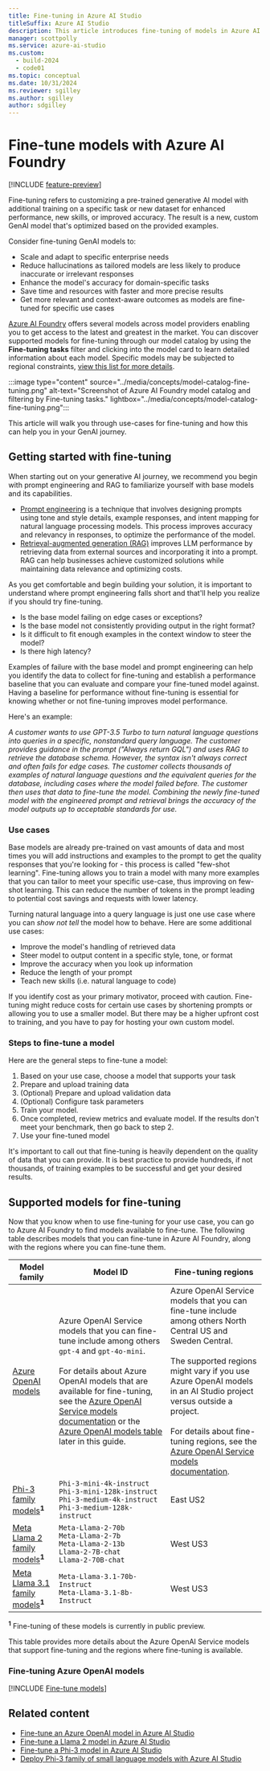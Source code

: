 ```yaml
---
title: Fine-tuning in Azure AI Studio
titleSuffix: Azure AI Studio
description: This article introduces fine-tuning of models in Azure AI Studio.
manager: scottpolly
ms.service: azure-ai-studio
ms.custom:
  - build-2024
  - code01
ms.topic: conceptual
ms.date: 10/31/2024
ms.reviewer: sgilley
ms.author: sgilley
author: sdgilley
---
```


# Fine-tune models with Azure AI Foundry

[!INCLUDE [feature-preview](../includes/feature-preview.md)]

Fine-tuning refers to customizing a pre-trained generative AI model with additional training on a specific task or new dataset for enhanced performance, new skills, or improved accuracy. The result is a new, custom GenAI model that's optimized based on the provided examples.

Consider fine-tuning GenAI models to:
- Scale and adapt to specific enterprise needs
- Reduce hallucinations as tailored models are less likely to produce inaccurate or irrelevant responses
- Enhance the model's accuracy for domain-specific tasks
- Save time and resources with faster and more precise results
- Get more relevant and context-aware outcomes as models are fine-tuned for specific use cases

[Azure AI Foundry](https://ai.azure.com) offers several models across model providers enabling you to get access to the latest and greatest in the market. You can discover supported models for fine-tuning through our model catalog by using the **Fine-tuning tasks** filter and clicking into the model card to learn detailed information about each model. Specific models may be subjected to regional constraints, [view this list for more details](#supported-models-for-fine-tuning). 

:::image type="content" source="../media/concepts/model-catalog-fine-tuning.png" alt-text="Screenshot of Azure AI Foundry model catalog and filtering by Fine-tuning tasks." lightbox="../media/concepts/model-catalog-fine-tuning.png":::

This article will walk you through use-cases for fine-tuning and how this can help you in your GenAI journey.

## Getting started with fine-tuning

When starting out on your generative AI journey, we recommend you begin with prompt engineering and RAG to familiarize yourself with base models and its capabilities. 
- [Prompt engineering](../../ai-services/openai/concepts/prompt-engineering.md) is a technique that involves designing prompts using tone and style details, example responses, and intent mapping for natural language processing models. This process improves accuracy and relevancy in responses, to optimize the performance of the model.
- [Retrieval-augmented generation (RAG)](../concepts/retrieval-augmented-generation.md) improves LLM performance by retrieving data from external sources and incorporating it into a prompt. RAG can help businesses achieve customized solutions while maintaining data relevance and optimizing costs.

As you get comfortable and begin building your solution, it is important to understand where prompt engineering falls short and that'll help you realize if you should try fine-tuning. 
- Is the base model failing on edge cases or exceptions? 
- Is the base model not consistently providing output in the right format?
- Is it difficult to fit enough examples in the context window to steer the model?
- Is there high latency?

Examples of failure with the base model and prompt engineering can help you identify the data to collect for fine-tuning and establish a performance baseline that you can evaluate and compare your fine-tuned model against. Having a baseline for performance without fine-tuning is essential for knowing whether or not fine-tuning improves model performance.

Here's an example: 

_A customer wants to use GPT-3.5 Turbo to turn natural language questions into queries in a specific, nonstandard query language. The customer provides guidance in the prompt ("Always return GQL") and uses RAG to retrieve the database schema. However, the syntax isn't always correct and often fails for edge cases. The customer collects thousands of examples of natural language questions and the equivalent queries for the database, including cases where the model failed before. The customer then uses that data to fine-tune the model. Combining the newly fine-tuned model with the engineered prompt and retrieval brings the accuracy of the model outputs up to acceptable standards for use._

### Use cases

Base models are already pre-trained on vast amounts of data and most times you will add instructions and examples to the prompt to get the quality responses that you're looking for - this process is called "few-shot learning". Fine-tuning allows you to train a model with many more examples that you can tailor to meet your specific use-case, thus improving on few-shot learning. This can reduce the number of tokens in the prompt leading to potential cost savings and requests with lower latency. 

Turning natural language into a query language is just one use case where you can  _show not tell_ the model how to behave. Here are some additional use cases:
- Improve the model's handling of retrieved data
- Steer model to output content in a specific style, tone, or format
- Improve the accuracy when you look up information
- Reduce the length of your prompt
- Teach new skills (i.e. natural language to code)

If you identify cost as your primary motivator, proceed with caution. Fine-tuning might reduce costs for certain use cases by shortening prompts or allowing you to use a smaller model. But there may be a higher upfront cost to training, and you have to pay for hosting your own custom model. 

### Steps to fine-tune a model
Here are the general steps to fine-tune a model:
1. Based on your use case, choose a model that supports your task
2. Prepare and upload training data
3. (Optional) Prepare and upload validation data
4. (Optional) Configure task parameters
5. Train your model. 
6. Once completed, review metrics and evaluate model. If the results don't meet your benchmark, then go back to step 2.
7. Use your fine-tuned model

It's important to call out that fine-tuning is heavily dependent on the quality of data that you can provide. It is best practice to provide hundreds, if not thousands, of training examples to be successful and get your desired results.

## Supported models for fine-tuning

Now that you know when to use fine-tuning for your use case, you can go to Azure AI Foundry to find models available to fine-tune. The following table describes models that you can fine-tune in Azure AI Foundry, along with the regions where you can fine-tune them.

| Model family | Model ID | Fine-tuning regions |
| --- | --- | --- |
| [Azure OpenAI models](../../ai-services/openai/how-to/fine-tuning.md?context=/azure/ai-studio/context/context) | Azure OpenAI Service models that you can fine-tune include among others `gpt-4` and `gpt-4o-mini`.<br/><br/>For details about Azure OpenAI models that are available for fine-tuning, see the [Azure OpenAI Service models documentation](../../ai-services/openai/concepts/models.md#fine-tuning-models) or the [Azure OpenAI models table](#fine-tuning-azure-openai-models) later in this guide. | Azure OpenAI Service models that you can fine-tune include among others North Central US and Sweden Central.<br/><br/>The supported regions might vary if you use Azure OpenAI models in an AI Studio project versus outside a project.<br/><br/>For details about fine-tuning regions, see the [Azure OpenAI Service models documentation](../../ai-services/openai/concepts/models.md#fine-tuning-models). |
| [Phi-3 family models](../how-to/fine-tune-phi-3.md)<sup>**1**</sup>| `Phi-3-mini-4k-instruct`<br/>`Phi-3-mini-128k-instruct`<br/>`Phi-3-medium-4k-instruct`<br/>`Phi-3-medium-128k-instruct` | East US2 |
| [Meta Llama 2 family models](../how-to/fine-tune-model-llama.md)<sup>**1**</sup>| `Meta-Llama-2-70b`<br/>`Meta-Llama-2-7b`<br/>`Meta-Llama-2-13b` <br/> `Llama-2-7B-chat` <br> `Llama-2-70B-chat` | West US3 |
| [Meta Llama 3.1 family models](../how-to/fine-tune-model-llama.md)<sup>**1**</sup>| `Meta-Llama-3.1-70b-Instruct`<br/>`Meta-Llama-3.1-8b-Instruct` | West US3 |

**<sup>1</sup>** Fine-tuning of these models is currently in public preview.

This table provides more details about the Azure OpenAI Service models that support fine-tuning and the regions where fine-tuning is available.

### Fine-tuning Azure OpenAI models

[!INCLUDE [Fine-tune models](../../ai-services/openai/includes/fine-tune-models.md)]

## Related content

- [Fine-tune an Azure OpenAI model in Azure AI Studio](../../ai-services/openai/how-to/fine-tuning.md?context=/azure/ai-studio/context/context)
- [Fine-tune a Llama 2 model in Azure AI Studio](../how-to/fine-tune-model-llama.md)
- [Fine-tune a Phi-3 model in Azure AI Studio](../how-to/fine-tune-phi-3.md)
- [Deploy Phi-3 family of small language models with Azure AI Studio](../how-to/deploy-models-phi-3.md)
